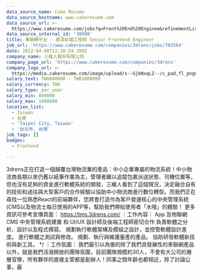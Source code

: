 ```yaml
---
data_source_name: Cake Resume
data_source_hostname: www.cakeresume.com
data_source_url: >-
  https://www.cakeresume.com/jobs?q=Front%20End%20Enginee&refinementList[lang_name][0]=E[…]tech_front-end-development&range[salary_range][min]=1000000
data_source_internal_id: '38998'
title: 車聯網平台 - 資深前端工程師 Senior Frontend Engineer
job_url: 'https://www.cakeresume.com/companies/3drens/jobs/7035b4'
date: 2022-04-08T12:28:54.399Z
company_name: 三維人股份有限公司
company_page_url: 'https://www.cakeresume.com/companies/3drens'
company_logo_url: >-
  https://media.cakeresume.com/image/upload/s--GjbNxqLZ--/c_pad,fl_png8,h_200,w_200/v1586935769/g1ecahxyojewz5xdadrk.png
salary_text: TWD840000 - TWD1008000
salary_currency: TWD
salary_type: per_year
salary_min: 840000
salary_max: 1008000
location_list:
  - Taiwan
  - 台灣
  - 'Taipei City, Taiwan'
  - '台北市, 台灣'
job_tags: []
badges:
  - Frontend

---
```


3drens正在打造一個顛覆台灣物流業的產品：中小企業專屬的物流系統！中小物流商長期以來仍舊以紙筆作業為主，管理者難以追蹤包裹派送狀態、司機位置等，但也沒有足夠的資金進行軟體系統的開發，三維人看到了這個現況，決定融合自有的技術和過往與大型客戶的合作經驗以協助中小物流商進行數位轉型。而我們正在尋找一位熟悉React的前端夥伴，您將會打造作為客戶營運核心的中央管理系統(CMS以及物流士每日使用的APP等，幫助我們帶給使用者「水哦」的體驗！ 更多資訊可參考宣傳頁面： https://tms.3drens.com/ ｜工作內容｜ App 及物聯網 CMS 中央管理系統建置 和 UI/UX 設計師及後端工程師密切合作 負責軟體之分析、設計以及程式撰寫。 規劃執行軟體架構及模組之設計，並控管軟體設計進度。 進行軟體之測試與修改。 規劃、執行與維護量產的產品。 協助研發軟體新技術與新工具。 */ ｜工作氛圍｜ 我們最引以為傲的除了我們具發展性的車聯網產品以外，就是我們活潑開放的團隊氛圍，目前團隊規模約30人，不會有大公司的層層官僚，所有夥伴的直接主管都是創辦人！同事之間年齡也都相近，除了討論公事，最